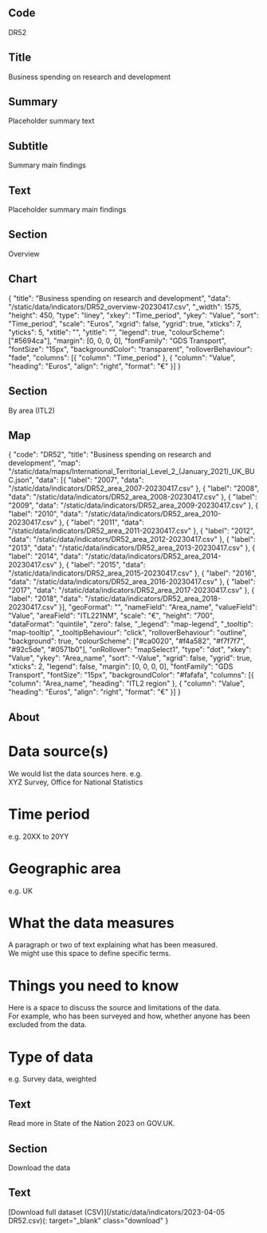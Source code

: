 ## Code
DR52

## Title
Business spending on research and development

## Summary
Placeholder summary text

## Subtitle
Summary main findings

## Text
Placeholder summary main findings

## Section
Overview

## Chart
{ "title": "Business spending on research and development", "data": "/static/data/indicators/DR52_overview-20230417.csv", "_width": 1575, "height": 450, "type": "liney", "xkey": "Time_period", "ykey": "Value", "sort": "Time_period", "scale": "Euros", "xgrid": false, "ygrid": true, "xticks": 7, "yticks": 5, "xtitle": "", "ytitle": "", "legend": true, "colourScheme": ["#5694ca"], "margin": [0, 0, 0, 0], "fontFamily": "GDS Transport", "fontSize": "15px", "backgroundColor": "transparent", "rolloverBehaviour": "fade", "columns": [{ "column": "Time_period" }, { "column": "Value", "heading": "Euros", "align": "right", "format": "€" }] }

## Section
By area (ITL2)

## Map
{ "code": "DR52", "title": "Business spending on research and development", "map": "/static/data/maps/International_Territorial_Level_2_(January_2021)_UK_BUC.json", "data": [{ "label": "2007", "data": "/static/data/indicators/DR52_area_2007-20230417.csv" }, { "label": "2008", "data": "/static/data/indicators/DR52_area_2008-20230417.csv" }, { "label": "2009", "data": "/static/data/indicators/DR52_area_2009-20230417.csv" }, { "label": "2010", "data": "/static/data/indicators/DR52_area_2010-20230417.csv" }, { "label": "2011", "data": "/static/data/indicators/DR52_area_2011-20230417.csv" }, { "label": "2012", "data": "/static/data/indicators/DR52_area_2012-20230417.csv" }, { "label": "2013", "data": "/static/data/indicators/DR52_area_2013-20230417.csv" }, { "label": "2014", "data": "/static/data/indicators/DR52_area_2014-20230417.csv" }, { "label": "2015", "data": "/static/data/indicators/DR52_area_2015-20230417.csv" }, { "label": "2016", "data": "/static/data/indicators/DR52_area_2016-20230417.csv" }, { "label": "2017", "data": "/static/data/indicators/DR52_area_2017-20230417.csv" }, { "label": "2018", "data": "/static/data/indicators/DR52_area_2018-20230417.csv" }], "geoFormat": "", "nameField": "Area_name", "valueField": "Value", "areaField": "ITL221NM", "scale": "€", "height": "700", "dataFormat": "quintile", "zero": false, "_legend": "map-legend", "_tooltip": "map-tooltip", "_tooltipBehaviour": "click", "rolloverBehaviour": "outline", "background": true, "colourScheme": ["#ca0020", "#f4a582", "#f7f7f7", "#92c5de", "#0571b0"], "onRollover": "mapSelect1", "type": "dot", "xkey": "Value", "ykey": "Area_name", "sort": "-Value", "xgrid": false, "ygrid": true, "xticks": 2, "legend": false, "margin": [0, 0, 0, 0], "fontFamily": "GDS Transport", "fontSize": "15px", "backgroundColor": "#fafafa", "columns": [{ "column": "Area_name", "heading": "ITL2 region" }, { "column": "Value", "heading": "Euros", "align": "right", "format": "€" }] }

## About
# Data source(s)
We would list the data sources here. e.g.<br>
XYZ Survey, Office for National Statistics

# Time period
e.g. 20XX to 20YY

# Geographic area
e.g. UK

# What the data measures
A paragraph or two of text explaining what has been measured.<br>
We might use this space to define specific terms.

# Things you need to know
Here is a space to discuss the source and limitations of the data.<br>
For example, who has been surveyed and how, whether anyone has been excluded from the data.

# Type of data
e.g. Survey data, weighted

## Text
Read more in State of the Nation 2023 on GOV.UK.

## Section
Download the data

## Text
[Download full dataset (CSV)](/static/data/indicators/2023-04-05 DR52.csv){: target="_blank" class="download" }
